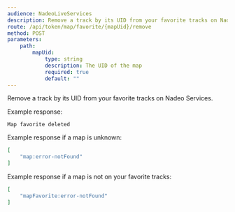 ```yaml
---
audience: NadeoLiveServices
description: Remove a track by its UID from your favorite tracks on Nadeo Services
route: /api/token/map/favorite/{mapUid}/remove
method: POST
parameters:
    path:
        mapUid:
            type: string
            description: The UID of the map
            required: true
            default: ""
---
```


Remove a track by its UID from your favorite tracks on Nadeo Services.

Example response:

```
Map favorite deleted
```

Example response if a map is unknown:

```json
[
    "map:error-notFound"
]
```

Example response if a map is not on your favorite tracks:

```json
[
    "mapFavorite:error-notFound"
]
```